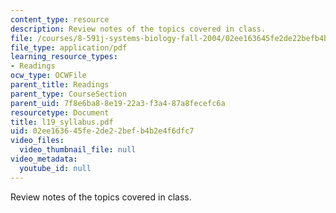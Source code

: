 ```yaml
---
content_type: resource
description: Review notes of the topics covered in class.
file: /courses/8-591j-systems-biology-fall-2004/02ee163645fe2de22befb4b2e4f6dfc7_l19_syllabus.pdf
file_type: application/pdf
learning_resource_types:
- Readings
ocw_type: OCWFile
parent_title: Readings
parent_type: CourseSection
parent_uid: 7f8e6ba8-8e19-22a3-f3a4-87a8fecefc6a
resourcetype: Document
title: l19_syllabus.pdf
uid: 02ee1636-45fe-2de2-2bef-b4b2e4f6dfc7
video_files:
  video_thumbnail_file: null
video_metadata:
  youtube_id: null
---
```

Review notes of the topics covered in class.

